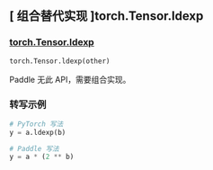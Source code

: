 ## [ 组合替代实现 ]torch.Tensor.ldexp

### [torch.Tensor.ldexp](https://pytorch.org/docs/stable/generated/torch.Tensor.ldexp.html#torch.Tensor.ldexp)

```python
torch.Tensor.ldexp(other)
```

Paddle 无此 API，需要组合实现。

### 转写示例

```python
# PyTorch 写法
y = a.ldexp(b)

# Paddle 写法
y = a * (2 ** b)
```
